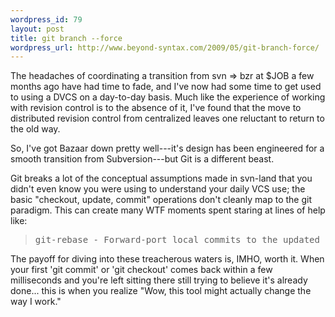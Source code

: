 ```yaml
--- 
wordpress_id: 79
layout: post
title: git branch --force
wordpress_url: http://www.beyond-syntax.com/2009/05/git-branch-force/
---
```

The headaches of coordinating a transition from svn => bzr at $JOB a few months ago have had time to fade, and I've now had some time to get used to using a DVCS on a day-to-day basis.  Much like the experience of working with revision control is to the absence of it, I've found that the move to distributed revision control from centralized leaves one reluctant to return to the old way.

So, I've got Bazaar down pretty well---it's design has been engineered for a smooth transition from Subversion---but Git is a different beast.

Git breaks a lot of the conceptual assumptions made in svn-land that you didn't even know you were using to understand your daily VCS use; the basic "checkout, update, commit" operations don't cleanly map to the git paradigm.  This can create many WTF moments spent staring at lines of help like:

<blockquote>
<pre>git-rebase - Forward-port local commits to the updated upstream head</pre>
</blockquote>

The payoff for diving into these treacherous waters is, IMHO, worth it.  When your first 'git commit' or 'git checkout' comes back within a few milliseconds and you're left sitting there still trying to believe it's already done... this is when you realize "Wow, this tool might actually change the way I work."
